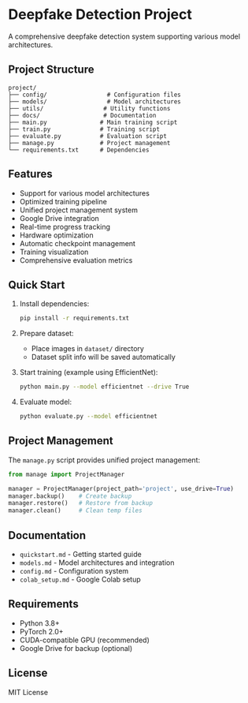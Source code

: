 # Deepfake Detection Project

A comprehensive deepfake detection system supporting various model architectures.

## Project Structure

```
project/
├── config/                 # Configuration files
├── models/                 # Model architectures
├── utils/                 # Utility functions
├── docs/                  # Documentation
├── main.py               # Main training script
├── train.py              # Training script
├── evaluate.py           # Evaluation script
├── manage.py             # Project management
└── requirements.txt      # Dependencies
```

## Features

- Support for various model architectures
- Optimized training pipeline
- Unified project management system
- Google Drive integration
- Real-time progress tracking
- Hardware optimization
- Automatic checkpoint management
- Training visualization
- Comprehensive evaluation metrics

## Quick Start

1. Install dependencies:

   ```bash
   pip install -r requirements.txt
   ```

2. Prepare dataset:

   - Place images in `dataset/` directory
   - Dataset split info will be saved automatically

3. Start training (example using EfficientNet):

   ```bash
   python main.py --model efficientnet --drive True
   ```

4. Evaluate model:
   ```bash
   python evaluate.py --model efficientnet
   ```

## Project Management

The `manage.py` script provides unified project management:

```python
from manage import ProjectManager

manager = ProjectManager(project_path='project', use_drive=True)
manager.backup()    # Create backup
manager.restore()   # Restore from backup
manager.clean()     # Clean temp files
```

## Documentation

- `quickstart.md` - Getting started guide
- `models.md` - Model architectures and integration
- `config.md` - Configuration system
- `colab_setup.md` - Google Colab setup

## Requirements

- Python 3.8+
- PyTorch 2.0+
- CUDA-compatible GPU (recommended)
- Google Drive for backup (optional)

## License

MIT License
